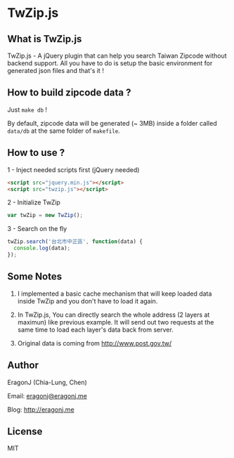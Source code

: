 # TwZip.js

## What is TwZip.js

TwZip.js - A jQuery plugin that can help you search Taiwan Zipcode without
backend support. All you have to do is setup the basic environment for
generated json files and that's it !

## How to build zipcode data ?

Just `make db` !

By default, zipcode data will be generated (~ 3MB) inside a folder called 
`data/db` at the same folder of `makefile`. 

## How to use ?

1 - Inject needed scripts first (jQuery needed)

```html
<script src="jquery.min.js"></script>
<script src="twzip.js"></script>
```

2 - Initialize TwZip

```javascript
var twZip = new TwZip();
```

3 - Search on the fly

```javascript
twZip.search('台北市中正區', function(data) {
  console.log(data);
});
```

## Some Notes

1. I implemented a basic cache mechanism that will keep loaded data inside TwZip
and you don't have to load it again.

2. In TwZip.js, You can directly search the whole address (2 layers at maximun)
like previous example. It will send out two requests at the same time to load
each layer's data back from server.

3. Original data is coming from http://www.post.gov.tw/

## Author

EragonJ (Chia-Lung, Chen)

Email: eragonj@eragonj.me

Blog: http://eragonj.me

## License

MIT
